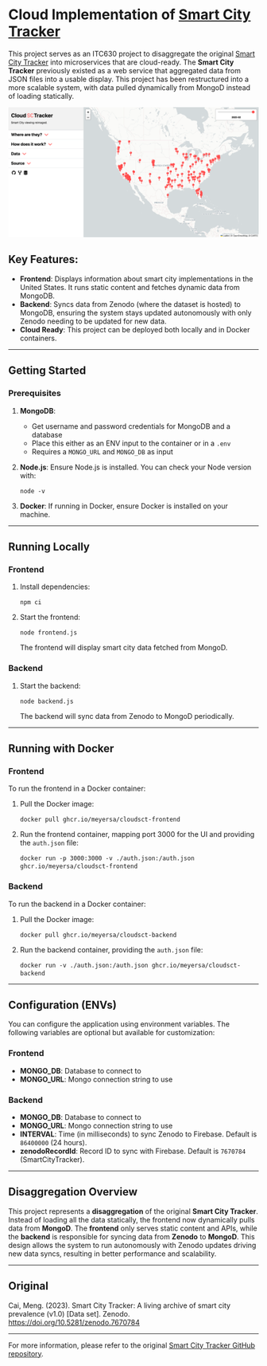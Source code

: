 # Cloud Implementation of [Smart City Tracker](https://caimeng2.github.io/SmartCityTracker/)

This project serves as an ITC630 project to disaggregate the original [Smart City Tracker](https://github.com/caimeng2/SmartCityTracker) into microservices that are cloud-ready. The **Smart City Tracker** previously existed as a web service that aggregated data from JSON files into a usable display. This project has been restructured into a more scalable system, with data pulled dynamically from MongoD instead of loading statically.

![New UI](/pics/new.png)

## Key Features:
- **Frontend**: Displays information about smart city implementations in the United States. It runs static content and fetches dynamic data from MongoDB.
- **Backend**: Syncs data from Zenodo (where the dataset is hosted) to MongoDB, ensuring the system stays updated autonomously with only Zenodo needing to be updated for new data.
- **Cloud Ready**: This project can be deployed both locally and in Docker containers.

---

## Getting Started

### Prerequisites

1. **MongoDB**:
   - Get username and password credentials for MongoDB and a database
   - Place this either as an ENV input to the container or in a `.env`
   - Requires a `MONGO_URL` and `MONGO_DB` as input

2. **Node.js**: Ensure Node.js is installed. You can check your Node version with:

   ```
   node -v
   ```

3. **Docker**: If running in Docker, ensure Docker is installed on your machine.

---

## Running Locally

### Frontend

1. Install dependencies:

   ```
   npm ci
   ```

2. Start the frontend:

   ```
   node frontend.js
   ```

   The frontend will display smart city data fetched from MongoD.

### Backend

1. Start the backend:

   ```
   node backend.js
   ```

   The backend will sync data from Zenodo to MongoD periodically.

---

## Running with Docker

### Frontend

To run the frontend in a Docker container:

1. Pull the Docker image:

   ```
   docker pull ghcr.io/meyersa/cloudsct-frontend
   ```

2. Run the frontend container, mapping port 3000 for the UI and providing the `auth.json` file:

   ```
   docker run -p 3000:3000 -v ./auth.json:/auth.json ghcr.io/meyersa/cloudsct-frontend
   ```

### Backend

To run the backend in a Docker container:

1. Pull the Docker image:

   ```
   docker pull ghcr.io/meyersa/cloudsct-backend
   ```

2. Run the backend container, providing the `auth.json` file:

   ```
   docker run -v ./auth.json:/auth.json ghcr.io/meyersa/cloudsct-backend
   ```

---

## Configuration (ENVs)

You can configure the application using environment variables. The following variables are optional but available for customization:

### Frontend

- **MONGO_DB**: Database to connect to
- **MONGO_URL**: Mongo connection string to use 

### Backend

- **MONGO_DB**: Database to connect to
- **MONGO_URL**: Mongo connection string to use 
- **INTERVAL**: Time (in milliseconds) to sync Zenodo to Firebase. Default is `86400000` (24 hours).
- **zenodoRecordId**: Record ID to sync with Firebase. Default is `7670784` (SmartCityTracker).

---

## Disaggregation Overview

This project represents a **disaggregation** of the original **Smart City Tracker**. Instead of loading all the data statically, the frontend now dynamically pulls data from **MongoD**. The **frontend** only serves static content and APIs, while the **backend** is responsible for syncing data from **Zenodo** to **MongoD**. This design allows the system to run autonomously with Zenodo updates driving new data syncs, resulting in better performance and scalability.

---

## Original

Cai, Meng. (2023). Smart City Tracker: A living archive of smart city prevalence (v1.0) [Data set]. Zenodo. https://doi.org/10.5281/zenodo.7670784

---

For more information, please refer to the original [Smart City Tracker GitHub repository](https://github.com/caimeng2/SmartCityTracker).
